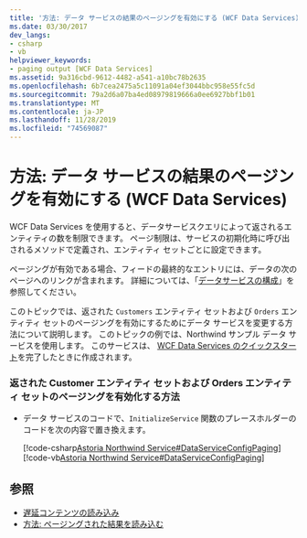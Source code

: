 ```yaml
---
title: '方法: データ サービスの結果のページングを有効にする (WCF Data Services)'
ms.date: 03/30/2017
dev_langs:
- csharp
- vb
helpviewer_keywords:
- paging output [WCF Data Services]
ms.assetid: 9a316cbd-9612-4482-a541-a10bc78b2635
ms.openlocfilehash: 6b7cea2475a5c11091a04ef3044bbc958e55fc5d
ms.sourcegitcommit: 79a2d6a07ba4ed08979819666a0ee6927bbf1b01
ms.translationtype: MT
ms.contentlocale: ja-JP
ms.lasthandoff: 11/28/2019
ms.locfileid: "74569087"
---
```

# <a name="how-to-enable-paging-of-data-service-results-wcf-data-services"></a>方法: データ サービスの結果のページングを有効にする (WCF Data Services)
WCF Data Services を使用すると、データサービスクエリによって返されるエンティティの数を制限できます。 ページ制限は、サービスの初期化時に呼び出されるメソッドで定義され、エンティティ セットごとに設定できます。  
  
 ページングが有効である場合、フィードの最終的なエントリには、データの次のページへのリンクが含まれます。 詳細については、「[データサービスの構成](configuring-the-data-service-wcf-data-services.md)」を参照してください。  
  
 このトピックでは、返された `Customers` エンティティ セットおよび `Orders` エンティティ セットのページングを有効にするためにデータ サービスを変更する方法について説明します。 このトピックの例では、Northwind サンプル データ サービスを使用します。 このサービスは、 [WCF Data Services のクイックスタート](quickstart-wcf-data-services.md)を完了したときに作成されます。  
  
### <a name="how-to-enable-paging-of-returned-customers-and-orders-entity-sets"></a>返された Customer エンティティ セットおよび Orders エンティティ セットのページングを有効化する方法  
  
- データ サービスのコードで、`InitializeService` 関数のプレースホルダーのコードを次の内容で置き換えます。  
  
     [!code-csharp[Astoria Northwind Service#DataServiceConfigPaging](../../../../samples/snippets/csharp/VS_Snippets_Misc/astoria_northwind_service/cs/northwind.svc.cs#dataserviceconfigpaging)]
     [!code-vb[Astoria Northwind Service#DataServiceConfigPaging](../../../../samples/snippets/visualbasic/VS_Snippets_Misc/astoria_northwind_service/vb/northwind.svc.vb#dataserviceconfigpaging)]  
  
## <a name="see-also"></a>参照

- [遅延コンテンツの読み込み](loading-deferred-content-wcf-data-services.md)
- [方法: ページングされた結果を読み込む](how-to-load-paged-results-wcf-data-services.md)
